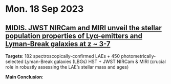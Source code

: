 # Mon. 18 Sep 2023

## [MIDIS. JWST NIRCam and MIRI unveil the stellar population properties of Lyα-emitters and Lyman-Break galaxies at z ~ 3-7](https://arxiv.org/pdf/2309.08515.pdf)
**Targets**: 182 spectroscopically-confirmed LAEs + 450 photometrically-selected Lyman-Break galaxies (LBGs)
HST + JWST NIRCam & MIRI (crucial role in robustly assessing the LAE’s stellar mass and ages)

**Main Conclusion**:  
